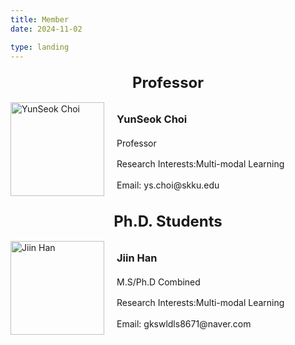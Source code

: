 ```yaml
---
title: Member
date: 2024-11-02

type: landing
---
```


<style>
  .section-title {
    text-align: center;
    font-size: 24px;
    margin-top: 20px;
    margin-bottom: 10px;
  }
  .member-container {
    display: flex;
    align-items: center;
    margin-bottom: 20px;
    justify-content: center;
  }
  .member-photo {
    width: 150px;
    height: auto;
    margin-right: 20px;
  }
  .member-details {
    line-height: 1.4;
  }
</style>

<h2 class="section-title">Professor</h2>

<div style="display: flex; align-items: center; margin-bottom: 20px;">
  <img src="YunseokChoi.jpg" alt="YunSeok Choi" style="width: 150px; height: auto; margin-right: 20px;"/>

  <div style="line-height: 1.4;">
    <h3>YunSeok Choi</h3>
    <p>Professor</p>
    <p>Research Interests:Multi-modal Learning</p>
    <p>Email: ys.choi@skku.edu</p>
  </div>
</div>



<h2 class="section-title">Ph.D. Students</h2>

<div style="display: flex; align-items: center; margin-bottom: 20px;">
  <img src="JiinHan.jpg" alt="Jiin Han" style="width: 150px; height: auto; margin-right: 20px;"/>

  <div style="line-height: 1.4;">
    <h3>Jiin Han</h3>
    <p>M.S/Ph.D Combined</p>
    <p>Research Interests:Multi-modal Learning</p>
    <p>Email: gkswldls8671@naver.com</p>
  </div>
</div>